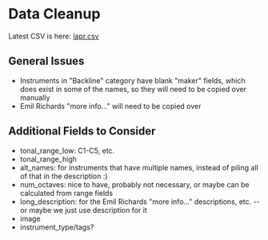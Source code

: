 
# Data Cleanup

Latest CSV is here: [lapr.csv](lapr.csv)

## General Issues

- Instruments in "Backline" category have blank "maker" fields, which does exist in some of the names, so they will need to be copied over manually
- Emil Richards "more info..." will need to be copied over

## Additional Fields to Consider

- tonal_range_low: C1-C5, etc.
- tonal_range_high
- alt_names: for instruments that have multiple names, instead of piling all of that in the description :)
- num_octaves: nice to have, probably not necessary, or maybe can be calculated from range fields
- long_description: for the Emil Richards "more info..." descriptions, etc. -- or maybe we just use description for it
- image
- instrument_type/tags?
